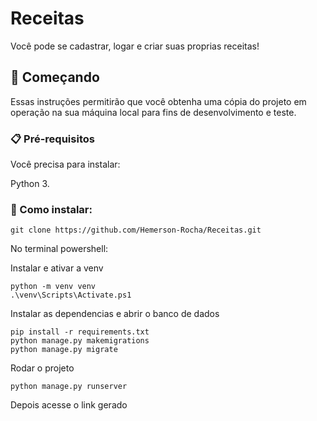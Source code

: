 # Receitas

Você pode se cadastrar, logar e criar suas proprias receitas!

## 🚀 Começando

Essas instruções permitirão que você obtenha uma cópia do projeto em operação na sua máquina local para fins de desenvolvimento e teste.


### 📋 Pré-requisitos

Você precisa para instalar: 

Python 3.


### 🔧 Como instalar:

```
git clone https://github.com/Hemerson-Rocha/Receitas.git
```
No terminal powershell:

Instalar e ativar a venv
```
python -m venv venv
.\venv\Scripts\Activate.ps1
```

Instalar as dependencias e abrir o banco de dados
```
pip install -r requirements.txt
python manage.py makemigrations
python manage.py migrate
```

Rodar o projeto
```
python manage.py runserver
```

Depois acesse o link gerado 

